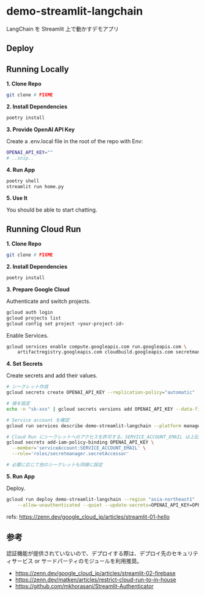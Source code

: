 # demo-streamlit-langchain

LangChain を Streamlit 上で動かすデモアプリ

## Deploy

## Running Locally

**1. Clone Repo**

```bash
git clone # FIXME
```

**2. Install Dependencies**

```bash
poetry install
```

**3. Provide OpenAI API Key**

Create a .env.local file in the root of the repo with Env:

```bash
OPENAI_API_KEY=""
# ..snip..
```

**4. Run App**

```bash
poetry shell
streamlit run home.py
```

**5. Use It**

You should be able to start chatting.

## Running Cloud Run

**1. Clone Repo**

```bash
git clone # FIXME
```

**2. Install Dependencies**

```bash
poetry install
```

**3. Prepare Google Cloud**

Authenticate and switch projects.

```bash
gcloud auth login
gcloud projects list
gcloud config set project <your-project-id>
```

Enable Services.

```bash
gcloud services enable compute.googleapis.com run.googleapis.com \
    artifactregistry.googleapis.com cloudbuild.googleapis.com secretmanager.googleapis.com
```

**4. Set Secrets**

Create secrets and add their values.

```bash
# シークレット作成
gcloud secrets create OPENAI_API_KEY --replication-policy="automatic"

# 値を設定
echo -n "sk-xxx" | gcloud secrets versions add OPENAI_API_KEY --data-file=-

# Service account を確認
gcloud run services describe demo-streamlit-langchain --platform managed --region asia-northeast1

# Cloud Run にシークレットへのアクセスを許可する。SERVICE_ACCOUNT_EMAIL は上記で確認した Service account に置き換え。
gcloud secrets add-iam-policy-binding OPENAI_API_KEY \
  --member='serviceAccount:SERVICE_ACCOUNT_EMAIL' \
  --role='roles/secretmanager.secretAccessor'

# 必要に応じて他のシークレットも同様に設定
```

**5. Run App**

Deploy.

```bash
gcloud run deploy demo-streamlit-langchain --region "asia-northeast1" --source . \
    --allow-unauthenticated --quiet --update-secrets=OPENAI_API_KEY=OPENAI_API_KEY:latest
```

refs: https://zenn.dev/google_cloud_jp/articles/streamlit-01-hello

## 参考

認証機能が提供されていないので、デプロイする際は、デプロイ先のセキュリティサービス or サードパーティのモジュールを利用推奨。

- https://zenn.dev/google_cloud_jp/articles/streamlit-02-firebase
- https://zenn.dev/matken/articles/restrict-cloud-run-to-in-house
- https://github.com/mkhorasani/Streamlit-Authenticator
